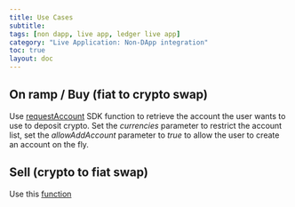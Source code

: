 ```yaml
---
title: Use Cases
subtitle:
tags: [non dapp, live app, ledger live app]
category: "Live Application: Non-DApp integration"
toc: true
layout: doc
---
```


## On ramp / Buy (fiat to crypto swap)

Use [requestAccount](https://github.com/LedgerHQ/live-app-sdk/blob/main/docs/reference/classes/LedgerLivePlatformSDK.md#requestaccount) SDK function to retrieve the account the user wants to use to deposit crypto. Set the *currencies* parameter to restrict the account list, set the *allowAddAccount* parameter to *true* to allow the user to create an account on the fly.

## Sell (crypto to fiat swap)

Use this [function](../howto/sell/)
